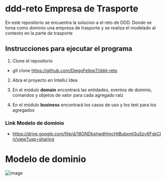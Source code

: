 # ddd-reto Empresa de Trasporte
En este repositorio se encuentra la solucion a el reto de DDD. Donde se toma como dominio una empresa de trasporte y se realiza el modelado al contexto en la parte de trasporte


## Instrucciones para ejecutar el programa
1. Clone el repositorio
+ git clone https://github.com/DiegoFelipe7/ddd-reto

2. Abra el proyecto en IntelliJ Idea


3. En el módulo **domain** encontrará las entidades, eventos de dominio, comandos y objetos de valor para cada agregado raíz


4. En el módulo **business** encontrará los casos de uso y los test para los agregados
### Link Modelo de dominio
+ https://drive.google.com/file/d/18GNDkshwdHmcHtBubxml3uSzv6FskCln/view?usp=sharing

# Modelo de dominio

![image](https://user-images.githubusercontent.com/90659322/176983180-95d91949-1858-4162-8120-86c077cbb4d9.png)
